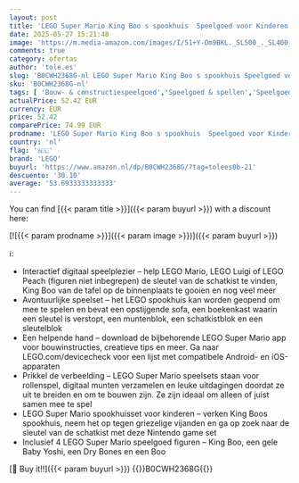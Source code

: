 ```yaml
---
layout: post
title: 'LEGO Super Mario King Boo s spookhuis  Speelgoed voor Kinderen  Nintendo Game Set met Baby Yoshi  Rollenspel Cadeau voor Jongens  Meisjes en Gamers van 8 jaar en ouder 71436'
date: 2025-05-27 15:21:48
image: 'https://m.media-amazon.com/images/I/51+Y-Om9BKL._SL500_._SL400_.jpg'
comments: true
category: ofertas
author: 'tole.es'
slug: 'B0CWH2368G-nl LEGO Super Mario King Boo s spookhuis Speelgoed voor...'
sku: 'B0CWH2368G-nl'
tags: [ 'Bouw- & constructiespeelgoed','Speelgoed & spellen','Speelgoedbouwsets','lego','🇳🇱', ]
actualPrice: 52.42 EUR
currency: EUR
price: 52.42
comparePrice: 74.99 EUR
prodname: 'LEGO Super Mario King Boo s spookhuis  Speelgoed voor Kinderen  Nintendo Game Set met Baby Yoshi  Rollenspel Cadeau voor Jongens  Meisjes en Gamers van 8 jaar en ouder 71436'
country: 'nl'
flag: '🇳🇱'
brand: 'LEGO'
buyurl: 'https://www.amazon.nl/dp/B0CWH2368G/?tag=tolees0b-21'
descuento: '30.10'
average: '53.6933333333333'
---
```


You can find [{{< param title >}}]({{< param buyurl >}}) with a discount here:

[![{{< param prodname >}}]({{< param image >}})]({{< param buyurl >}})

ℹ️:

- Interactief digitaal speelplezier – help LEGO Mario, LEGO Luigi of LEGO Peach (figuren niet inbegrepen) de sleutel van de schatkist te vinden, King Boo van de tafel op de binnenplaats te gooien en nog veel meer
- Avontuurlijke speelset – het LEGO spookhuis kan worden geopend om mee te spelen en bevat een opstijgende sofa, een boekenkast waarin een sleutel is verstopt, een muntenblok, een schatkistblok en een sleutelblok
- Een helpende hand – download de bijbehorende LEGO Super Mario app voor bouwinstructies, creatieve tips en meer. Ga naar LEGO.com/devicecheck voor een lijst met compatibele Android- en iOS-apparaten
- Prikkel de verbeelding – LEGO Super Mario speelsets staan voor rollenspel, digitaal munten verzamelen en leuke uitdagingen doordat ze uit te breiden en om te bouwen zijn. Ze zijn ideaal om alleen of juist samen mee te spel
- LEGO Super Mario spookhuisset voor kinderen – verken King Boos spookhuis, neem het op tegen griezelige vijanden en ga op zoek naar de sleutel van de schatkist met deze Nintendo game set
- Inclusief 4 LEGO Super Mario speelgoed figuren – King Boo, een gele Baby Yoshi, een Dry Bones en een Boo

[🛒 Buy it!!]({{< param buyurl >}})
{{<world>}}B0CWH2368G{{</world>}}
